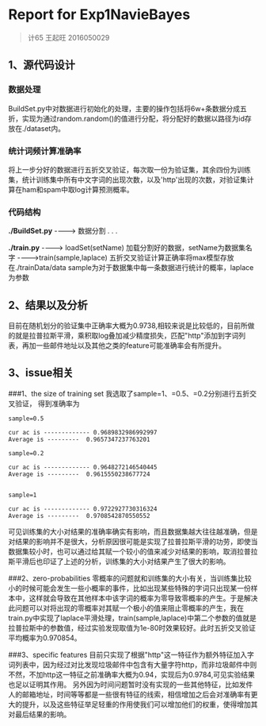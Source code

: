 # Report for Exp1NavieBayes
>计65 王起旺 2016050029

## 1、源代码设计
### 数据处理
BuildSet.py中对数据进行初始化的处理，主要的操作包括将6w+条数据分成五折，实现为通过random.random()的值进行分配，将分配好的数据以路径为id存放在./dataset内。
### 统计词频计算准确率
将上一步分好的数据进行五折交叉验证，每次取一份为验证集，其余四份为训练集，统计训练集中所有中文字词的出现次数，以及'http'出现的次数，对验证集计算在ham和spam中取log计算预测概率。

### 代码结构
**./BuildSet.py**
----> 数据分割
.
.
.

**./train.py**
----> loadSet(setName)
加载分割好的数据，setName为数据集名字
---->train(sample,laplace)
五折交叉验证计算正确率将max模型存放在./trainData/data
sample为对于数据集中每一条数据进行统计的概率，laplace为参数

## 2、结果以及分析
目前在随机划分的验证集中正确率大概为0.9738,相较来说是比较低的，目前所做的就是拉普拉斯平滑，乘积取log叠加减少精度损失，匹配"http"添加到字词列表，再加一些邮件地址以及其他之类的feature可能准确率会有所提升。


## 3、issue相关

###1、the size of training set
我选取了sample=1、=0.5、=0.2分别进行五折交叉验证，
得到准确率为
```
sample=0.5

cur ac is ------------- 0.9689832986992997
Average is ---------  0.9657347237763201

sample=0.2

cur ac is ------------- 0.9648272146540445
Average is ---------  0.9615550238677724


sample=1

cur ac is ------------- 0.9722927730316324
Average is ---------  0.9708542870550552
```
可见训练集的大小对结果的准确率确实有影响，而且数据集越大往往越准确，但是对结果的影响并不是很大，分析原因很可能是实现了拉普拉斯平滑的功劳，即使当数据集较小时，也可以通过给其赋一个较小的值来减少对结果的影响，取消拉普拉斯平滑后也印证了上述的分析，训练集的大小对结果产生了很大的影响。

###2、zero-probabilities
零概率的问题就和训练集的大小有关，当训练集比较小的时候可能会发生一些小概率的事件，比如出现某些特殊的字词只出现某一份样本中，这样就会导致在其他样本中该字词的概率为零导致零概率的产生。于是解决此问题可以对将出现的零概率对其赋一个极小的值来阻止零概率的产生，我在train.py中实现了laplace平滑处理，train(sample,laplace)中第二个参数的值就是拉普拉斯中的参数值，经过实验发现取值为1e-80时效果较好。此时五折交叉验证平均概率为0.970854。

###3、specific features
目前只实现了根据"http"这一特征作为额外特征加入字词列表中，因为经过对比发现垃圾邮件中包含有大量字符http，而非垃圾邮件中则不然，不加http这一特征之前准确率大概为0.94，实现后为0.9784,可见实验结果也足以证明其作用。
另外因为时间问题暂时没有实现的一些其他特征，比如发件人的邮箱地址，时间等等都是一些很有特征的线索，相信增加之后会对准确率有更大的提升，以及这些特征举足轻重的作用使我们可以增加他们的权重，使得增加其对最后结果的影响。


